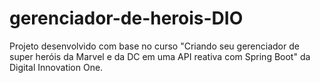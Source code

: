# gerenciador-de-herois-DIO
Projeto desenvolvido com base no curso "Criando seu gerenciador de super heróis da Marvel e da DC em uma API reativa com Spring Boot" da Digital Innovation One.
